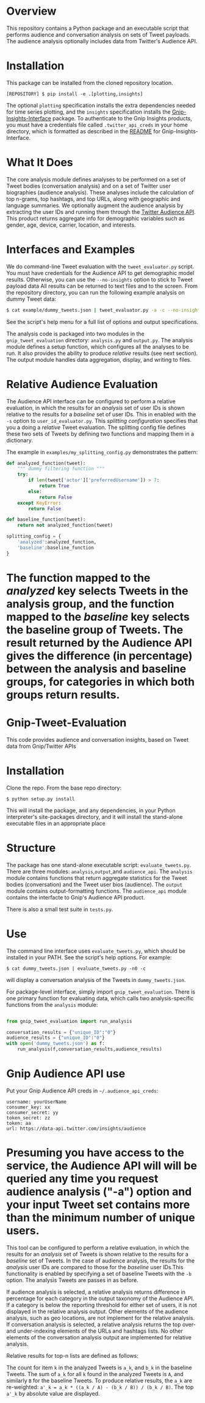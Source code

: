 # Overview

This repository contains a Python package and an executable script that
performs audience and conversation analysis on sets of Tweet payloads.
The audience analysis optionally includes data from Twitter's
Audience API.

# Installation

This package can be installed from the cloned repository location.

`[REPOSITORY] $ pip install -e .[plotting,insights]`

The optional `plotting` specification installs the extra dependencies 
needed for time series plotting,
and the `insights` specification installs the 
[Gnip-Insights-Interface](https://github.com/jeffakolb/Gnip-Insights-Interface) 
package. To authenticate to the Gnip Insights products, you must have 
a credentials file called `.twitter_api_creds` in your home directory, 
which is formatted as described in the 
[README](https://github.com/jeffakolb/Gnip-Insights-Interface/README.md) 
for Gnip-Insights-Interface.

# What It Does

The core analysis module defines analyses to be performed on a set of Tweet bodies
(conversation analysis) and on a set of Twitter user biographies (audience analysis).
These analyses include the calculation of top n-grams, top hashtags, and top
URLs, along with geographic and language summaries.
We optionally augment the audience analysis by extracting the user IDs and running them
through the [Twitter Audience API](http://support.gnip.com/apis/audience_api/). 
This product returns aggregate info for demographic variables such as
gender, age, device, carrier, location, and interests. 

# Interfaces and Examples

We do command-line Tweet evaluation with the `tweet_evaluator.py` script. 
You must have credentials for the Audience API to get demographic model results.
Otherwise, you can use the `--no-insights` option to stick to Tweet payload data
All results can be returned to text files and to the screen. 
From the repository directory,
you can run the following example analysis on dummy Tweet data:

```bash
$ cat example/dummy_tweets.json | tweet_evaluator.py -a -c --no-insights
```

See the script's help menu for a full list of options and output specifications.

The analysis code is packaged into two modules in the `gnip_tweet_evaluation`
directory: `analysis.py` and `output.py`. The analysis module defines a setup 
function, which configures all the analyses to be run. It also provides the 
ability to produce *relative* results (see next section). The output module
handles data aggregation, display, and writing to files. 

# Relative Audience Evaluation

The Audience API interface can be configured to perform a relative evaluation,
in which the results for an _analysis_ set of user IDs is shown relative to the
results for a _baseline_ set of user IDs. This in enabled 
with the `-s` option to `user_id_evaluator.py`. This _splitting configuration_
specifies that you a doing a _relative_ Tweet evaluation. The splitting config file
defines these two sets of Tweets by defining two functions and mapping them in a dictionary.

The example in `examples/my_splitting_config.py` demonstrates the pattern:
```python
def analyzed_function(tweet):
    """ dummy filtering function """
    try:
        if len(tweet['actor']['preferredUsername']) > 7:
            return True
        else:
            return False
    except KeyError:
        return False

def baseline_function(tweet):
    return not analyzed_function(tweet)

splitting_config = {
    'analyzed':analyzed_function,
    'baseline':baseline_function
}
```

The function mapped to the _analyzed_ key selects Tweets in the analysis group,
and the function mapped to the _baseline_ key selects the baseline group of Tweets.
The result returned by the Audience API gives the difference (in percentage) between
the analysis and baseline groups, for categories in which both groups return results. 
=======
# Gnip-Tweet-Evaluation
This code provides audience and conversation insights, 
based on Tweet data from Gnip/Twitter APIs

# Installation
Clone the repo. From the base repo directory:

`$ python setup.py install`

This will install the package, and any dependencies, in your Python
interpreter's site-packages directory, and it will install the 
stand-alone executable files in an appropriate place

# Structure

The package has one stand-alone executable script: `evaluate_tweets.py`.
There are three modules: `analysis`,`output`,and `audience_api`. The
`analysis` module contains functions that return aggregate statistics for
the Tweet bodies (conversation) and the Tweet user bios (audience). The 
`output` module contains output-formatting functions. The `audience_api`
module contains the interfacte to Gnip's Audience API product. 

There is also a small test suite in `tests.py`. 

# Use

The command line interface uses `evaluate_tweets.py`, which should
be installed in your PATH. See the script's help options. For example:

`$ cat dummy_tweets.json | evaluate_tweets.py -n0 -c`

will display a conversation analysis of the Tweets in `dummy_tweets.json`. 

For package-level interface, simply import `gnip_tweet_evaluation`.
There is one primary function for evaluating data, which calls
two analysis-specific functions from the `analysis` module:

```python

from gnip_tweet_evaluation import run_analysis

conversation_results = {"unique_ID":"0"}
audience_results = {"unique_ID":"0"}
with open('dummy_tweets.json') as f:
    run_analysis(f,conversation_results,audience_results)
```

# Gnip Audience API use

Put your Gnip Audience API creds in `~/.audience_api_creds`:

```
username: yourUserName
consumer_key: xx
consumer_secret: yy
token_secret: zz
token: aa
url: https://data-api.twitter.com/insights/audience 
```

Presuming you have access to the service, the Audience API will will
be queried any time you request audience analysis ("-a") option and 
your input Tweet set contains more than the minimum number of unique users. 
=======
This tool can be configured to perform a relative evaluation,
in which the results for an _analysis_ set of Tweets is shown relative to the
results for a _baseline_ set of Tweets. In the case of audience analysis,
the results for the _analysis_ user IDs are compared to those for the 
_baseline_ user IDs.This functionality is enabled by specifying a 
set of baseline Tweets with the `-b` option. The analysis Tweets are passes in as before.

If audience analysis is selected, a relative analysis returns 
difference in percentage for each category in the output taxonomy 
of the Audience API. If a category is below the reporting threshold 
for either set of users, it is not displayed in the relative analysis
output. Other elements of the audience analysis, such as geo locations,
are not implement for the relative analysis. If conversation analysis
is selected, a relative analysis returns the top over- and under-indexing
elements of the URLs and hashtags lists. No other elements of the 
conversation analysis output are implemented for relative analysis.

Relative results for top-n lists are defined as follows:

The count for item `k` in the analyzed Tweets is `a_k`,
and `b_k` in the baseline Tweets. The sum of `a_k` for all `k`
found in the analyzed Tweets is `A`, and similarly `B` for the
baseline Tweets. To produce relative results, the `a_k` are 
re-weighted: `a'_k = a_k * ((a_k / A) - (b_k / B)) / (b_k / B)`.
The top `a'_k` by absolute value are displayed. 

